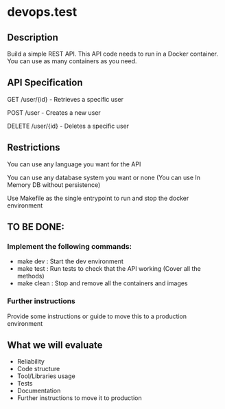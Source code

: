 # devops.test

## Description
Build a simple REST API. This API code needs to run in a Docker container. You can use as many containers as you need.

## API Specification
GET /user/{id} - Retrieves a specific user

POST /user - Creates a new user

DELETE /user/{id} - Deletes a specific user

## Restrictions
You can use any language you want for the API

You can use any database system you want or none (You can use In Memory DB without persistence)

Use Makefile as the single entrypoint to run and stop the docker environment

## TO BE DONE:
### Implement the following commands:

- make dev : Start the dev environment
- make test : Run tests to check that the API working (Cover all the methods)
- make clean : Stop and remove all the containers and images

### Further instructions

Provide some instructions or guide to move this to a production environment

## What we will evaluate
 - Reliability
 - Code structure
 - Tool/Libraries usage
 - Tests
 - Documentation
 - Further instructions to move it to production

